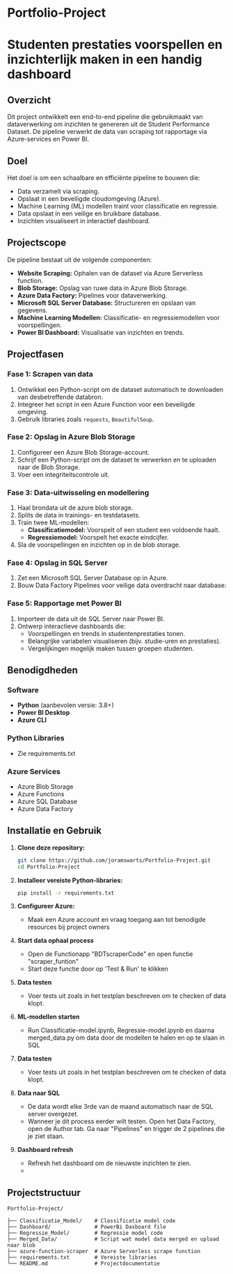 # Portfolio-Project

# Studenten prestaties voorspellen en inzichterlijk maken in een handig dashboard 

## Overzicht
Dit project ontwikkelt een end-to-end pipeline die gebruikmaakt van dataverwerking om inzichten te genereren uit de Student Performance Dataset. De pipeline verwerkt de data van scraping tot rapportage via Azure-services en Power BI.

## Doel
Het doel is om een schaalbare en efficiënte pipeline te bouwen die:  
- Data verzamelt via scraping.  
- Opslaat in een beveiligde cloudomgeving (Azure).  
- Machine Learning (ML) modellen traint voor classificatie en regressie.
- Data opslaat in een veilige en bruikbare database.  
- Inzichten visualiseert in interactief dashboard.

## Projectscope
De pipeline bestaat uit de volgende componenten:
- **Website Scraping:** Ophalen van de dataset via Azure Serverless function.
- **Blob Storage:** Opslag van ruwe data in Azure Blob Storage.
- **Azure Data Factory:** Pipelines voor dataverwerking.
- **Microsoft SQL Server Database:** Structureren en opslaan van gegevens.
- **Machine Learning Modellen:** Classificatie- en regressiemodellen voor voorspellingen.
- **Power BI Dashboard:** Visualisatie van inzichten en trends.

## Projectfasen

### Fase 1: Scrapen van data
1. Ontwikkel een Python-script om de dataset automatisch te downloaden van desbetreffende databron.
2. Integreer het script in een Azure Function voor een beveiligde omgeving.
3. Gebruik libraries zoals `requests`, `BeautifulSoup`.

### Fase 2: Opslag in Azure Blob Storage
1. Configureer een Azure Blob Storage-account.
2. Schrijf een Python-script om de dataset te verwerken en te uploaden naar de Blob Storage.
3. Voer een integriteitscontrole uit.

### Fase 3: Data-uitwisseling en modellering
1. Haal brondata uit de azure blob storage.
2. Splits de data in trainings- en testdatasets.
3. Train twee ML-modellen:
   - **Classificatiemodel:** Voorspelt of een student een voldoende haalt.
   - **Regressiemodel:** Voorspelt het exacte eindcijfer.
4. Sla de voorspellingen en inzichten op in de blob storage.

### Fase 4: Opslag in SQL Server
1. Zet een Microsoft SQL Server Database op in Azure.
2. Bouw Data Factory Pipelines voor veilige data overdracht naar database:

### Fase 5: Rapportage met Power BI
1. Importeer de data uit de SQL Server naar Power BI.
2. Ontwerp interactieve dashboards die:
   - Voorspellingen en trends in studentenprestaties tonen.
   - Belangrijke variabelen visualiseren (bijv. studie-uren en prestaties).
   - Vergelijkingen mogelijk maken tussen groepen studenten.

## Benodigdheden
### Software
- **Python** (aanbevolen versie: 3.8+)
- **Power BI Desktop**
- **Azure CLI**

### Python Libraries
- Zie requirements.txt

### Azure Services
- Azure Blob Storage
- Azure Functions
- Azure SQL Database
- Azure Data Factory

## Installatie en Gebruik
1. **Clone deze repository:**
   ```bash
   git clone https://github.com/joramswarts/Portfolio-Project.git
   cd Portfolio-Project
   ```

2. **Installeer vereiste Python-libraries:**
   ```bash
   pip install -r requirements.txt
   ```

3. **Configureer Azure:**
   - Maak een Azure account en vraag toegang aan tot benodigde resources bij project owners
  
4. **Start data ophaal process**
   - Open de Functionapp "BDTscraperCode" en open functie "scraper_funtion"
   - Start deze functie door op 'Test & Run' te klikken

5. **Data testen**
   - Voer tests uit zoals in het testplan beschreven om te checken of data klopt.

6. **ML-modellen starten**
   - Run Classificatie-model.ipynb, Regressie-model.ipynb en daarna merged_data.py om data door de modellen te halen en op te slaan in SQL
  
7. **Data testen**
   - Voer tests uit zoals in het testplan beschreven om te checken of data klopt.

8. **Data naar SQL**
   - De data wordt elke 3rde van de maand automatisch naar de SQL server overgezet.
   - Wanneer je dit process eerder wilt testen. Open het Data Factory, open de Author tab. Ga naar "Pipelines" en trigger de 2 pipelines die je ziet staan.

9. **Dashboard refresh**
   - Refresh het dashboard om de nieuwste inzichten te zien.
   - 
## Projectstructuur
```
Portfolio-Project/

├── Classificatie_Model/    # Classificatie model code
├── Dashboard/              # PowerBi Dasboard file
├── Regressie_Model/        # Regressie model code
├── Merged_Data/            # Script wat model data merged en upload naar blob
├── azure-function-scraper  # Azure Serverless scrape function         
├── requirements.txt        # Vereiste libraries
└── README.md               # Projectdocumentatie
```
